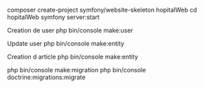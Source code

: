 composer create-project symfony/website-skeleton hopitalWeb
cd hopitalWeb
symfony server:start

Creation de user
php bin/console make:user

Update user
php bin/console make:entity

Creation d article
php bin/console make:entity

php bin/console make:migration
php bin/console doctrine:migrations:migrate
